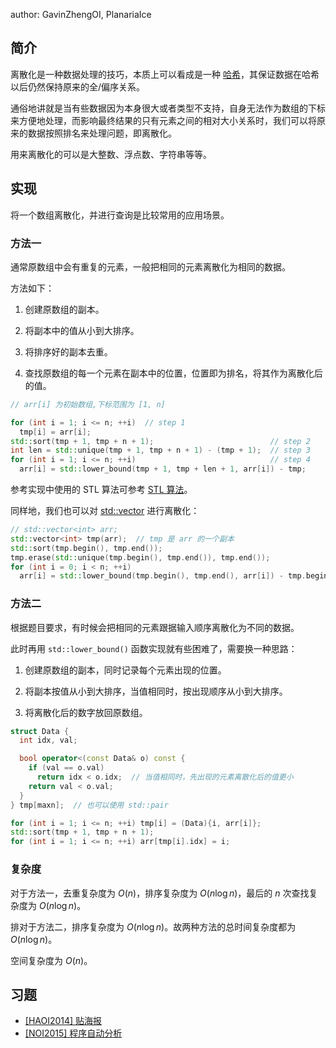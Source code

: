 author: GavinZhengOI, PlanariaIce

## 简介

离散化是一种数据处理的技巧，本质上可以看成是一种 [哈希](../string/hash.md#hash-的思想)，其保证数据在哈希以后仍然保持原来的全/偏序关系。

通俗地讲就是当有些数据因为本身很大或者类型不支持，自身无法作为数组的下标来方便地处理，而影响最终结果的只有元素之间的相对大小关系时，我们可以将原来的数据按照排名来处理问题，即离散化。

用来离散化的可以是大整数、浮点数、字符串等等。

## 实现

将一个数组离散化，并进行查询是比较常用的应用场景。

### 方法一

通常原数组中会有重复的元素，一般把相同的元素离散化为相同的数据。

方法如下：

1.  创建原数组的副本。

2.  将副本中的值从小到大排序。

3.  将排序好的副本去重。

4.  查找原数组的每一个元素在副本中的位置，位置即为排名，将其作为离散化后的值。

```cpp
// arr[i] 为初始数组,下标范围为 [1, n]

for (int i = 1; i <= n; ++i)  // step 1
  tmp[i] = arr[i];
std::sort(tmp + 1, tmp + n + 1);                          // step 2
int len = std::unique(tmp + 1, tmp + n + 1) - (tmp + 1);  // step 3
for (int i = 1; i <= n; ++i)                              // step 4
  arr[i] = std::lower_bound(tmp + 1, tmp + len + 1, arr[i]) - tmp;
```

参考实现中使用的 STL 算法可参考 [STL 算法](../lang/csl/algorithm.md)。

同样地，我们也可以对 [std::vector](../lang/csl/sequence-container.md#vector) 进行离散化：

```cpp
// std::vector<int> arr;
std::vector<int> tmp(arr);  // tmp 是 arr 的一个副本
std::sort(tmp.begin(), tmp.end());
tmp.erase(std::unique(tmp.begin(), tmp.end()), tmp.end());
for (int i = 0; i < n; ++i)
  arr[i] = std::lower_bound(tmp.begin(), tmp.end(), arr[i]) - tmp.begin();
```

### 方法二

根据题目要求，有时候会把相同的元素跟据输入顺序离散化为不同的数据。

此时再用 `std::lower_bound()` 函数实现就有些困难了，需要换一种思路：

1.  创建原数组的副本，同时记录每个元素出现的位置。

2.  将副本按值从小到大排序，当值相同时，按出现顺序从小到大排序。

3.  将离散化后的数字放回原数组。

```cpp
struct Data {
  int idx, val;

  bool operator<(const Data& o) const {
    if (val == o.val)
      return idx < o.idx;  // 当值相同时，先出现的元素离散化后的值更小
    return val < o.val;
  }
} tmp[maxn];  // 也可以使用 std::pair

for (int i = 1; i <= n; ++i) tmp[i] = (Data){i, arr[i]};
std::sort(tmp + 1, tmp + n + 1);
for (int i = 1; i <= n; ++i) arr[tmp[i].idx] = i;
```

### 复杂度

对于方法一，去重复杂度为 $O(n)$，排序复杂度为 $O(n \log n)$，最后的 $n$ 次查找复杂度为 $O(n \log n)$。

排对于方法二，排序复杂度为 $O(n \log n)$。故两种方法的总时间复杂度都为 $O(n \log n)$。

空间复杂度为 $O(n)$。

## 习题

-   [\[HAOI2014\] 贴海报](https://www.luogu.com.cn/problem/P3740)
-   [\[NOI2015\] 程序自动分析](https://www.luogu.com.cn/problem/P1955)
